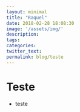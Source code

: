 ```yaml
---
layout: minimal
title: "Raquel"
date: 2018-02-28 18:08:30
image: '/assets/img/'
description:
tags:
categories:
twitter_text:
permalink: blog/teste
---
```

# Teste

- teste